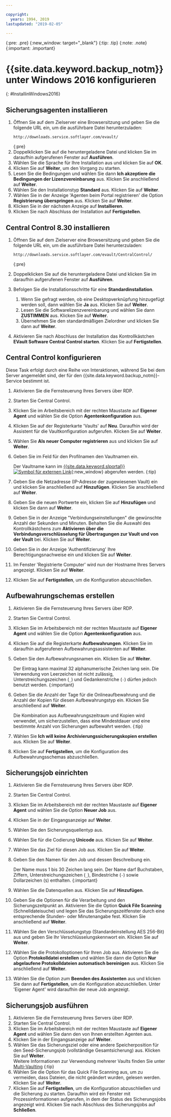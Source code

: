 ```yaml
---

copyright:
  years: 1994, 2019
lastupdated: "2019-02-05"

---
```

{:pre: .pre}
{:new_window: target="_blank"}
{:tip: .tip}
{:note: .note}
{:important: .important}

# {{site.data.keyword.backup_notm}} unter Windows 2016 konfigurieren
{: #InstallinWindows2016}

## Sicherungsagenten installieren

1. Öffnen Sie auf dem Zielserver eine Browsersitzung und geben Sie die folgende URL ein, um die ausführbare Datei herunterzuladen:
   ```
   http://downloads.service.softlayer.com/evault/
   ```
   {:pre}
2. Doppelklicken Sie auf die heruntergeladene Datei und klicken Sie im daraufhin aufgerufenen Fenster auf **Ausführen**.
3. Wählen Sie die Sprache für Ihre Installation aus und klicken Sie auf **OK**.
4. Klicken Sie auf **Weiter**, um den Vorgang zu starten.
5. Lesen Sie die Bedingungen und wählen Sie dann **Ich akzeptiere die Bedingungen der Lizenzvereinbarung** aus. Klicken Sie anschließend auf **Weiter**.
6. Wählen Sie den Installationstyp **Standard** aus. Klicken Sie auf **Weiter**.
7. Wählen Sie in der Anzeige 'Agenten beim Portal registrieren' die Option **Registrierung überspringen** aus. Klicken Sie auf **Weiter**.
8. Klicken Sie in der nächsten Anzeige auf **Installieren**.
9. Klicken Sie nach Abschluss der Installation auf **Fertigstellen**.

## Central Control 8.30 installieren

1. Öffnen Sie auf dem Zielserver eine Browsersitzung und geben Sie die folgende URL ein, um die ausführbare Datei herunterzuladen:

   ```
   http://downloads.service.softlayer.com/evault/CentralControl/
   ```
   {:pre}

2. Doppelklicken Sie auf die heruntergeladene Datei und klicken Sie im daraufhin aufgerufenen Fenster auf **Ausführen**.
3. Befolgen Sie die Installationsschritte für eine **Standardinstallation**.
   1. Wenn Sie gefragt werden, ob eine Desktopverknüpfung hinzugefügt werden soll, dann wählen Sie **Ja** aus. Klicken Sie auf **Weiter**.
   2. Lesen Sie die Softwarelizenzvereinbarung und wählen Sie dann **ZUSTIMMEN** aus. Klicken Sie auf **Weiter**.
   3. Übernehmen Sie den standardmäßigen Zielordner und klicken Sie dann auf **Weiter**.
4. Aktivieren Sie nach Abschluss der Installation das Kontrollkästchen **EVault Software Central Control starten**. Klicken Sie auf **Fertigstellen**.


## Central Control konfigurieren

Diese Task erfolgt durch eine Reihe von Interaktionen, während Sie bei dem Server angemeldet sind, der für den {{site.data.keyword.backup_notm}}-Service bestimmt ist.

1. Aktivieren Sie die Fernsteuerung Ihres Servers über RDP.
2. Starten Sie Central Control.
3. Klicken Sie im Arbeitsbereich mit der rechten Maustaste auf **Eigener Agent** und wählen Sie die Option **Agentenkonfiguration** aus.
4. Klicken Sie auf der Registerkarte 'Vaults' auf **Neu**. Daraufhin wird der Assistent für die Vaultkonfiguration aufgerufen. Klicken Sie auf **Weiter**.
5. Wählen Sie **Als neuer Computer registrieren** aus und klicken Sie auf **Weiter**.
6. Geben Sie im Feld für den Profilnamen den Vaultnamen ein.

   Der Vaultname kann im [{{site.data.keyword.slportal}} ![Symbol für externen Link](../../icons/launch-glyph.svg "Symbol für externen Link")](https://control.softlayer.com/){:new_window} abgerufen werden.
   {:tip}
6. Geben Sie die Netzadresse (IP-Adresse der zugewiesenen Vault) ein und klicken Sie anschließend auf **Hinzufügen**. Klicken Sie anschließend auf **Weiter**.
7. Geben Sie die neuen Portwerte ein, klicken Sie auf **Hinzufügen** und klicken Sie dann auf **Weiter**.
8. Geben Sie in der Anzeige "Verbindungseinstellungen" die gewünschte Anzahl der Sekunden und Minuten. Behalten Sie die Auswahl des Kontrollkästchens zum **Aktivieren über die Verbindungsverschlüsselung für Übertragungen zur Vault und von der Vault** bei. Klicken Sie auf **Weiter**.
9. Geben Sie in der Anzeige 'Authentifizierung' Ihre Berechtigungsnachweise ein und klicken Sie auf **Weiter**.
10. Im Fenster 'Registrierte Computer' wird nun der Hostname Ihres Servers angezeigt. Klicken Sie auf **Weiter**.
11.	Klicken Sie auf **Fertigstellen**, um die Konfiguration abzuschließen.


## Aufbewahrungschemas erstellen

1. Aktivieren Sie die Fernsteuerung Ihres Servers über RDP.
2. Starten Sie Central Control.
3. Klicken Sie im Arbeitsbereich mit der rechten Maustaste auf **Eigener Agent** und wählen Sie die Option **Agentenkonfiguration** aus.
4. Klicken Sie auf die Registerkarte **Aufbewahrungen**. Klicken Sie im daraufhin aufgerufenen Aufbewahrungsassistenten auf **Weiter**.
5. Geben Sie den Aufbewahrungsnamen ein. Klicken Sie auf **Weiter**.<br/>

   Der Eintrag kann maximal 32 alphanumerische Zeichen lang sein. Die Verwendung von Leerzeichen ist nicht zulässig, Unterstreichungszeichen (`_`) und Gedankenstriche (`-`) dürfen jedoch benutzt werden.
   {:important}
6. Geben Sie die Anzahl der Tage für die Onlineaufbewahrung und die Anzahl der Kopien für diesen Aufbewahrungstyp ein. Klicken Sie anschließend auf **Weiter**.<br/>

   Die Kombination aus Aufbewahrungszeitraum und Kopien wird verwendet, um sicherzustellen, dass eine Mindestdauer und eine bestimmte Anzahl von Sicherungen aufbewahrt werden.
   {:tip}
7. Wählen Sie **Ich will keine Archivierungssicherungskopien erstellen** aus. Klicken Sie auf **Weiter**.
8. Klicken Sie auf **Fertigstellen**, um die Konfiguration des Aufbewahrungsschemas abzuschließen.


## Sicherungsjob einrichten

1. Aktivieren Sie die Fernsteuerung Ihres Servers über RDP.
2. Starten Sie Central Control.
3. Klicken Sie im Arbeitsbereich mit der rechten Maustaste auf **Eigener Agent** und wählen Sie die Option **Neuer Job** aus.
4. Klicken Sie in der Eingangsanzeige auf **Weiter**.
5. Wählen Sie den Sicherungsquellentyp aus.
6. Wählen Sie für die Codierung **Unicode** aus. Klicken Sie auf **Weiter**.
7. Wählen Sie das Ziel für diesen Job aus. Klicken Sie auf **Weiter**.
8. Geben Sie den Namen für den Job und dessen Beschreibung ein.<br/>

   Der Name muss 1 bis 30 Zeichen lang sein. Der Name darf Buchstaben, Ziffern, Unterstreichungszeichen (`_`), Bindestriche (`-`) sowie Dollarzeichen (`$`) enthalten.
   {:important}
9. Wählen Sie die Datenquellen aus. Klicken Sie auf **Hinzufügen**.
10. Geben Sie die Optionen für die Verarbeitung und den Sicherungszeitpunkt an. Aktivieren Sie die Option **Quick File Scanning** (Schnelldateisuche) und legen Sie das Sicherungszeitfenster durch eine entsprechende Stunden- oder Minutenangabe fest. Klicken Sie anschließend auf **Weiter**.
11. Wählen Sie den Verschlüsselungstyp (Standardeinstellung AES 256-Bit) aus und geben Sie Ihr Verschlüsselungskennwort ein. Klicken Sie auf **Weiter**.
12. Wählen Sie die Protokolloptionen für Ihren Job aus. Aktivieren Sie die Option **Protokolldatei erstellen** und wählen Sie dann die Option **Nur abgelaufene Protokolldateien automatisch bereinigen** aus. Klicken Sie anschließend auf **Weiter**.
13. Wählen Sie die Option zum **Beenden des Assistenten** aus und klicken Sie dann auf **Fertigstellen**, um die Konfiguration abzuschließen. Unter 'Eigener Agent' wird daraufhin der neue Job angezeigt.


## Sicherungsjob ausführen

1. Aktivieren Sie die Fernsteuerung Ihres Servers über RDP.
2. Starten Sie Central Control.
3. Klicken Sie im Arbeitsbereich mit der rechten Maustaste auf **Eigener Agent** und wählen Sie dann den von Ihnen erstellten Agenten aus.
4. Klicken Sie in der Eingangsanzeige auf **Weiter**.
5. Wählen Sie das Sicherungsziel oder eine andere Speicherposition für den Seed-Sicherungsjob (vollständige Gesamtsicherung) aus. Klicken Sie auf **Weiter**.<br/>
   Weitere Informationen zur Verwendung mehrerer Vaults finden Sie unter [Multi-Vaulting](/docs/infrastructure/Backup?topic=Backup-multivault)
   {:tip}
6. Wählen Sie die Option für das Quick File Scanning aus, um zu vermeiden, dass Dateien, die nicht geändert wurden, gelesen werden. Klicken Sie auf **Weiter**.
7. Klicken Sie auf **Fertigstellen**, um die Konfiguration abzuschließen und die Sicherung zu starten. Daraufhin wird ein Fenster mit Prozessinformationen aufgerufen, in dem der Status des Sicherungsjobs angezeigt wird. Klicken Sie nach Abschluss des Sicherungsjobs auf **Schließen**.
